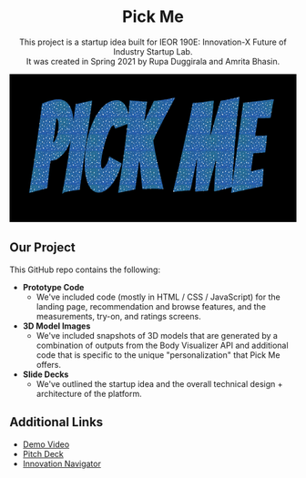 <h1 align="center">Pick Me</h1>

<p align="center">
    This project is a startup idea built for IEOR 190E: Innovation-X Future of Industry Startup Lab. <br> It was created in Spring 2021 by Rupa Duggirala and Amrita Bhasin. </p>
    
<p align="center">
  <img src="assets/img/logo.PNG" width="660" height="260"/>
</p>

## Our Project
This GitHub repo contains the following: <br>
* **Prototype Code**
    * We've included code (mostly in HTML / CSS / JavaScript) for the landing page, recommendation and browse features, and the measurements, try-on, and ratings screens.
* **3D Model Images**
    * We've included snapshots of 3D models that are generated by a combination of outputs from the Body Visualizer API and additional code that is specific to the unique "personalization" that Pick Me offers.  
* **Slide Decks** 
    * We've outlined the startup idea and the overall technical design + architecture of the platform.

## Additional Links
* [Demo Video](https://drive.google.com/file/d/1QaZmYHQi_U9Gc5NkfkV3VXXd48kLZ9Zu/view?usp=sharing)
* [Pitch Deck](https://docs.google.com/presentation/d/177YHdImFo1590fdObTXjH8N6A9GtAhAYwRnmo0A6DkI/edit?usp=sharing)
* [Innovation Navigator](https://docs.google.com/presentation/d/1DC4jcleZCP3pATegBKgrPBBZJCYgXd40AZp3LRZUH9M/edit?usp=sharing)
